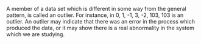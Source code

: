 A member of a data set which is different in some way from the general
pattern, is called an outlier. For instance, in <span>0, 1, -1, 3, -2,
103</span>, 103 is an outlier. An outlier may indicate that there was an
error in the process which produced the data, or it may show there is a
real abnormality in the system which we are studying.
